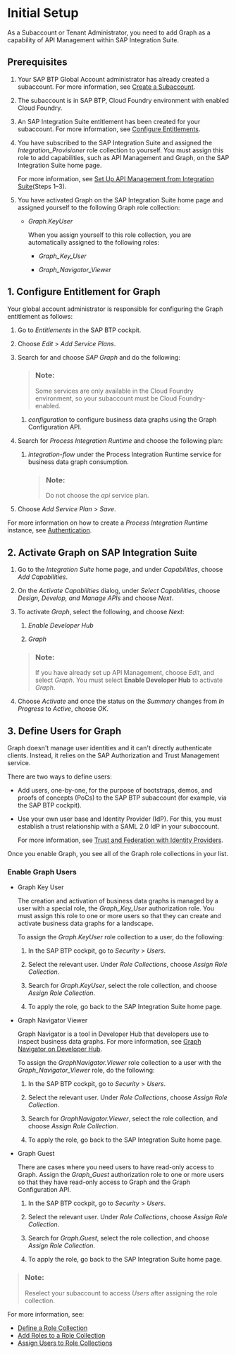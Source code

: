 <!-- copy17ab4a2364e84370bc8dfb042de9f3a1 -->

# Initial Setup

As a Subaccount or Tenant Administrator, you need to add Graph as a capability of API Management within SAP Integration Suite.



<a name="copy17ab4a2364e84370bc8dfb042de9f3a1__section_jkq_dgg_fwb"/>

## Prerequisites

1.  Your SAP BTP Global Account administrator has already created a subaccount. For more information, see [Create a Subaccount](https://help.sap.com/docs/BTP/65de2977205c403bbc107264b8eccf4b/05280a123d3044ae97457a25b3013918.html).

2.  The subaccount is in SAP BTP, Cloud Foundry environment with enabled Cloud Foundry.

3.  An SAP Integration Suite entitlement has been created for your subaccount. For more information, see [Configure Entitlements](https://help.sap.com/docs/BTP/65de2977205c403bbc107264b8eccf4b/37f8871865114f44aebee3db6ac64b72.html).

4.  You have subscribed to the SAP Integration Suite and assigned the *Integration\_Provisioner* role collection to yourself. You must assign this role to add capabilities, such as API Management and Graph, on the SAP Integration Suite home page.

    For more information, see [Set Up API Management from Integration Suite](https://developers.sap.com/tutorials/api-mgmt-isuite-initial-setup.html#0bc64de0-ed01-4d11-a675-6dd6942f909e)\(Steps 1–3\).

5.  You have activated Graph on the SAP Integration Suite home page and assigned yourself to the following Graph role collection:

    -   *Graph.KeyUser*

        When you assign yourself to this role collection, you are automatically assigned to the following roles:

        -   *Graph\_Key\_User*

        -   *Graph\_Navigator\_Viewer*






<a name="copy17ab4a2364e84370bc8dfb042de9f3a1__section_configEntitlement"/>

## 1. Configure Entitlement for Graph

Your global account administrator is responsible for configuring the Graph entitlement as follows:

1.  Go to *Entitlements* in the SAP BTP cockpit.

2.  Choose *Edit* \> *Add Service Plans*.

3.  Search for and choose *SAP Graph* and do the following:

    > ### Note:  
    > Some services are only available in the Cloud Foundry environment, so your subaccount must be Cloud Foundry-enabled.

    1.  *configuration* to configure business data graphs using the Graph Configuration API.

4.  Search for *Process Integration Runtime* and choose the following plan:

    1.  *integration-flow* under the Process Integration Runtime service for business data graph consumption.

        > ### Note:  
        > Do not choose the *api* service plan.


5.  Choose *Add Service Plan* \> *Save*.


For more information on how to create a *Process Integration Runtime* instance, see [Authentication](50-Development/authentication-79aabda.md).



<a name="copy17ab4a2364e84370bc8dfb042de9f3a1__section_AddGraph_APIM"/>

## 2. Activate Graph on SAP Integration Suite 

1.  Go to the *Integration Suite* home page, and under *Capabilities*, choose *Add Capabilities*.
2.  On the *Activate Capabilities* dialog, under *Select Capabilities*, choose *Design, Develop, and Manage APIs* and choose *Next*.
3.  To activate *Graph*, select the following, and choose *Next*:

    1.  *Enable Developer Hub*

    2.  *Graph*


    > ### Note:  
    > If you have already set up API Management, choose *Edit*, and select *Graph*. You must select **Enable Developer Hub** to activate *Graph*.

4.  Choose *Activate* and once the status on the *Summary* changes from *In Progress* to *Active*, choose *OK*.



<a name="copy17ab4a2364e84370bc8dfb042de9f3a1__section_DefineUsers"/>

## 3. Define Users for Graph

Graph doesn't manage user identities and it can't directly authenticate clients. Instead, it relies on the SAP Authorization and Trust Management service.

There are two ways to define users:

-   Add users, one-by-one, for the purpose of bootstraps, demos, and proofs of concepts \(PoCs\) to the SAP BTP subaccount \(for example, via the SAP BTP cockpit\).

-   Use your own user base and Identity Provider \(IdP\). For this, you must establish a trust relationship with a SAML 2.0 IdP in your subaccount.

    For more information, see [Trust and Federation with Identity Providers](https://help.sap.com/products/BTP/65de2977205c403bbc107264b8eccf4b/cb1bc8f1bd5c482e891063960d7acd78.html).


Once you enable Graph, you see all of the Graph role collections in your list.



### Enable Graph Users

-   Graph Key User

    The creation and activation of business data graphs is managed by a user with a special role, the *Graph\_Key\_User* authorization role. You must assign this role to one or more users so that they can create and activate business data graphs for a landscape.

    To assign the *Graph.KeyUser* role collection to a user, do the following:

    1.  In the SAP BTP cockpit, go to *Security* \> *Users*.

    2.  Select the relevant user. Under *Role Collections*, choose *Assign Role Collection*.

    3.  Search for *Graph.KeyUser*, select the role collection, and choose *Assign Role Collection*.

    4.  To apply the role, go back to the SAP Integration Suite home page.


-   Graph Navigator Viewer

    Graph Navigator is a tool in Developer Hub that developers use to inspect business data graphs. For more information, see [Graph Navigator on Developer Hub](50-Development/graph-navigator-on-developer-hub-8e75d31.md).

    To assign the *GraphNavigator.Viewer* role collection to a user with the *Graph\_Navigator\_Viewer* role, do the following:

    1.  In the SAP BTP cockpit, go to *Security* \> *Users*.

    2.  Select the relevant user. Under *Role Collections*, choose *Assign Role Collection*.

    3.  Search for *GraphNavigator.Viewer*, select the role collection, and choose *Assign Role Collection*.

    4.  To apply the role, go back to the SAP Integration Suite home page.


-   Graph Guest

    There are cases where you need users to have read-only access to Graph. Assign the *Graph\_Guest* authorization role to one or more users so that they have read-only access to Graph and the Graph Configuration API.

    1.  In the SAP BTP cockpit, go to *Security* \> *Users*.

    2.  Select the relevant user. Under *Role Collections*, choose *Assign Role Collection*.

    3.  Search for *Graph.Guest*, select the role collection, and choose *Assign Role Collection*.

    4.  To apply the role, go back to the SAP Integration Suite home page.



> ### Note:  
> Reselect your subaccount to access *Users* after assigning the role collection.

For more information, see:

-   [Define a Role Collection](https://help.sap.com/viewer/65de2977205c403bbc107264b8eccf4b/Cloud/en-US/4b20383efab341f181becf0a947a5498.html) 
-   [Add Roles to a Role Collection](https://help.sap.com/viewer/65de2977205c403bbc107264b8eccf4b/Cloud/en-US/e3130fb95aa64970b07d4dc65b24df1a.html) 
-   [Assign Users to Role Collections](https://help.sap.com/viewer/65de2977205c403bbc107264b8eccf4b/Cloud/en-US/c5766765bda74ad59fe656977c8fa4d6.html) 

